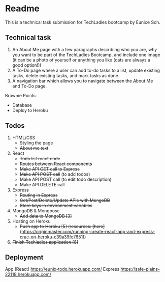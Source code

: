 # Readme

This is a technical task submission for TechLadies bootcamp by Eunice Soh.

## Technical task

1. An About Me page with a few paragraphs describing who you are, why you want to be part of the TechLadies Bootcamp, and include one image (it can be a photo of yourself or anything you like (cats are always a good option!))
2. A To-Do page where a user can add to-do tasks to a list, update existing tasks, delete existing tasks, and mark tasks as done.
3. A navigation bar which allows you to navigate between the About Me and To-Do page.

Brownie Points:

- Database
- Deploy to Heroku

## Todos

1. HTML/CSS
    - Styling the page
    - ~~About me text~~
2. React
    - ~~Todo list react code~~
    - ~~Routes between React components~~
    - ~~Make API GET call to Express~~
    - ~~Make API POST call~~ (to add todos)
    - Make API POST call (to edit todo description)
    - Make API DELETE call
3. Express
    - ~~Routing in Express~~
    - ~~Get/Post/Delete/Update APIs with MongoDB~~
    - ~~Store keys in environment variables~~
4. MongoDB & Mongoose
    - ~~Add data to MongoDB [3]~~
5. Hosting on Heroku
    - ~~Push app to Heroku [5] (resources: [here]~~(https://originmaster.com/running-create-react-app-and-express-crae-on-heroku-c39a39fe7851))
6. ~~Finish Techladies application [6]~~

## Deployment

App (React) https://eunix-todo.herokuapp.com/
Express https://safe-plains-22118.herokuapp.com/
